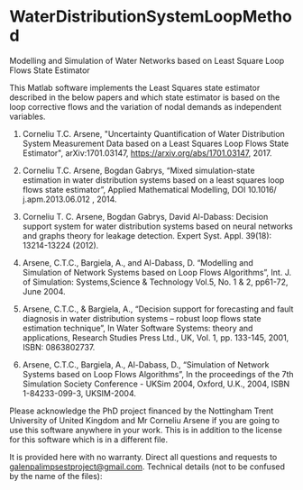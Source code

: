 # WaterDistributionSystemLoopMethod

Modelling and Simulation of Water Networks based on Least Square Loop Flows State Estimator 

This Matlab software implements the Least Squares state estimator described in the below papers and which state estimator is based on the loop corrective flows and the variation of nodal demands as independent variables. 

1. Corneliu T.C. Arsene, "Uncertainty Quantification of Water Distribution System Measurement Data based on a Least Squares Loop Flows State Estimator",  arXiv:1701.03147, https://arxiv.org/abs/1701.03147, 2017. 

2. Corneliu T.C. Arsene, Bogdan Gabrys, “Mixed simulation-state estimation in water distribution systems based on a least squares loop flows state estimator”, Applied Mathematical Modelling, DOI 10.1016/ j.apm.2013.06.012 , 2014. 

3. Corneliu T. C. Arsene, Bogdan Gabrys, David Al-Dabass: Decision support system for water distribution systems based on neural networks and graphs theory for leakage detection. Expert Syst. Appl. 39(18): 13214-13224 (2012). 

4. Arsene, C.T.C., Bargiela, A., and Al-Dabass, D. “Modelling and Simulation of Network Systems based on Loop Flows Algorithms”, Int. J. of Simulation: Systems,Science & Technology Vol.5, No. 1 & 2, pp61-72, June 2004. 

5. Arsene, C.T.C., & Bargiela, A., “Decision support for forecasting and fault diagnosis in water distribution systems – robust loop flows state estimation technique”, In Water Software Systems: theory and applications, Research Studies Press Ltd., UK, Vol. 1, pp. 133-145, 2001, ISBN: 0863802737. 

6. Arsene, C.T.C., Bargiela, A., Al-Dabass, D., “Simulation of Network Systems based on Loop Flows Algorithms”, In the proceedings of the 7th Simulation Society Conference - UKSim 2004, Oxford, U.K., 2004, ISBN 1-84233-099-3, UKSIM-2004.

Please acknowledge the PhD project financed by the Nottingham Trent University of United Kingdom and Mr Corneliu Arsene if you are going to use this software anywhere in your work.  This is in addition to the license for this software which is in a different file. 

It is provided here with no warranty. Direct all questions and requests to galenpalimpsestproject@gmail.com.
Technical details (not to be confused by the name of the files):




  

